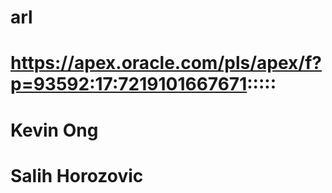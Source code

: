 # arl
# https://apex.oracle.com/pls/apex/f?p=93592:17:7219101667671:::::
# Kevin Ong
# Salih Horozovic
